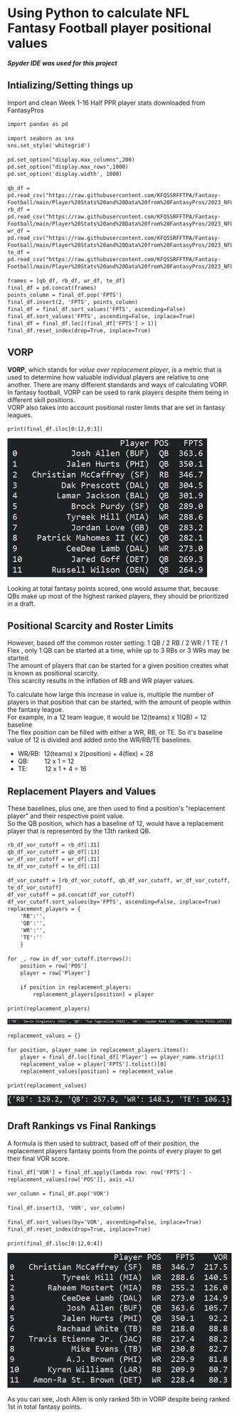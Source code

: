 # Using Python to calculate NFL Fantasy Football player positional values

***Spyder IDE was used for this project***


## Intializing/Setting things up ##

Import and clean Week 1-16 Half PPR player stats downloaded from FantasyPros
```
import pandas as pd

import seaborn as sns
sns.set_style('whitegrid')

pd.set_option("display.max_columns",200)
pd.set_option("display.max_rows",1000)
pd.set_option('display.width', 1000)

qb_df = pd.read_csv("https://raw.githubusercontent.com/KFQSSRFFTPA/Fantasy-Football/main/Player%20Stats%20and%20Data%20from%20FantasyPros/2023_NFL_Quarterback_Stats.csv")
rb_df = pd.read_csv("https://raw.githubusercontent.com/KFQSSRFFTPA/Fantasy-Football/main/Player%20Stats%20and%20Data%20from%20FantasyPros/2023_NFL_Running_Back_Stats.csv")
wr_df = pd.read_csv("https://raw.githubusercontent.com/KFQSSRFFTPA/Fantasy-Football/main/Player%20Stats%20and%20Data%20from%20FantasyPros/2023_NFL_Wide_Receiver_Stats.csv")
te_df = pd.read_csv("https://raw.githubusercontent.com/KFQSSRFFTPA/Fantasy-Football/main/Player%20Stats%20and%20Data%20from%20FantasyPros/2023_NFL_Tight_End_Stats.csv")

frames = [qb_df, rb_df, wr_df, te_df]
final_df = pd.concat(frames)
points_column = final_df.pop('FPTS')
final_df.insert(2, 'FPTS', points_column)
final_df = final_df.sort_values('FPTS', ascending=False)
final_df.sort_values('FPTS', ascending=False, inplace=True)
final_df = final_df.loc[(final_df['FPTS'] > 1)]
final_df.reset_index(drop=True, inplace=True)
```

## VORP ##
**VORP**, which stands for *value over replacement player*, is a metric that is used to determine how valuable individual players are
relative to one another. There are many different standards and ways of calculating VORP.  
In fantasy football, VORP can be used to rank players despite them being in different skill positions.   
VORP also takes into account positional roster limits that are set in fantasy leagues.
```
print(final_df.iloc[0:12,0:3])
```
![](https://raw.githubusercontent.com/KFQSSRFFTPA/Fantasy-Football/main/Images/total_points_ranking.PNG)

Looking at total fantasy points scored, one would assume that, because QBs make up most of the highest ranked players, they should be prioritized in a draft.

## Positional Scarcity and Roster Limits ##
However, based off the common roster setting: 1 QB / 2 RB / 2 WR / 1 TE / 1 Flex ,  only 1 QB can be started at a time, while up to 3 RBs or 3 WRs may be started.  
The amount of players that can be started for a given position creates what is known as positional scarcity.  
This scarcity results in the inflation of RB and WR player values.

To calculate how large this increase in value is, multiple the number of players in that position that can
be started, with the amount of people within the fantasy league.  
For example, in a 12 team league, it would be 12(teams) x 1(QB) = 12 baseline  
The flex position can be filled with either a WR, RB, or TE. So it's baseline value of 12 is divided and added onto the WR/RB/TE baselines.

+ WR/RB:&nbsp; 12(teams) x 2(position) + 4(flex) = 28
+ QB: &nbsp; &nbsp; &nbsp; &nbsp; 12 x 1 = 12
+ TE:  &nbsp; &nbsp; &nbsp; &nbsp;&nbsp; 12 x 1 + 4 = 16

## Replacement Players and Values
These baselines, plus one, are then used to find a position's "replacement player" and their respective point value.  
So the QB position, which has a baseline of 12, would have a replacement player that is represented by the 13th ranked QB.
```
rb_df_vor_cutoff = rb_df[:31]
qb_df_vor_cutoff = qb_df[:13]
wr_df_vor_cutoff = wr_df[:31]
te_df_vor_cutoff = te_df[:13]

df_vor_cutoff = [rb_df_vor_cutoff, qb_df_vor_cutoff, wr_df_vor_cutoff, te_df_vor_cutoff]
df_vor_cutoff = pd.concat(df_vor_cutoff)
df_vor_cutoff.sort_values(by='FPTS', ascending=False, inplace=True)
replacement_players = {
    'RB':'',
    'QB':'',
    'WR':'',
    'TE':''
    }

for _, row in df_vor_cutoff.iterrows():
    position = row['POS']
    player = row['Player']
    
    if position in replacement_players:                
        replacement_players[position] = player

print(replacement_players)
```

![](https://raw.githubusercontent.com/KFQSSRFFTPA/Fantasy-Football/main/Images/replacement_players.PNG)

```
replacement_values = {}    
        
for position, player_name in replacement_players.items():
    player = final_df.loc[final_df['Player'] == player_name.strip()]        
    replacement_value = player['FPTS'].tolist()[0]
    replacement_values[position] = replacement_value

print(replacement_values)
```

![](https://raw.githubusercontent.com/KFQSSRFFTPA/Fantasy-Football/main/Images/replacement_points.PNG)

## Draft Rankings vs Final Rankings

A formula is then used to subtract, based off of their position, the replacement players fantasy points from the points of every player to get their final VOR score.

```
final_df['VOR'] = final_df.apply(lambda row: row['FPTS'] - replacement_values[row['POS']], axis =1)

vor_column = final_df.pop('VOR')

final_df.insert(3, 'VOR', vor_column)

final_df.sort_values(by='VOR', ascending=False, inplace=True)
final_df.reset_index(drop=True, inplace=True)

print(final_df.iloc[0:12,0:4])
```
![](https://raw.githubusercontent.com/KFQSSRFFTPA/Fantasy-Football/main/Images/vor_ranking.PNG)

As you can see, Josh Allen is only ranked 5th in VORP despite being ranked 1st in total fantasy points.
